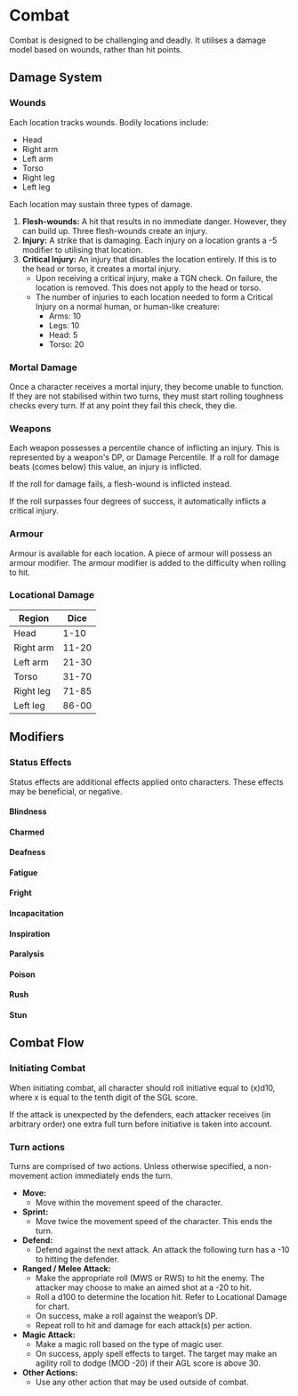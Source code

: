 # Combat

Combat is designed to be challenging and deadly. It utilises a damage model based on wounds, rather than hit points.

## Damage System

### Wounds

Each location tracks wounds. Bodily locations include:

- Head
- Right arm
- Left arm
- Torso
- Right leg
- Left leg

Each location may sustain three types of damage.

1. **Flesh-wounds:** A hit that results in no immediate danger. However, they can build up. Three flesh-wounds create an injury.
2. **Injury:** A strike that is damaging. Each injury on a location grants a -5 modifier to utilising that location.
3. **Critical Injury:** An injury that disables the location entirely. If this is to the head or torso, it creates a mortal injury.
	- Upon receiving a critical injury, make a TGN check. On failure, the location is removed. This does not apply to the head or torso.
	- The number of injuries to each location needed to form a Critical Injury on a normal human, or human-like creature:
		+ Arms: 10
		+ Legs: 10
		+ Head: 5
		+ Torso: 20

### Mortal Damage

Once a character receives a mortal injury, they become unable to function. If they are not stabilised within two turns, they must start rolling toughness checks every turn. If at any point they fail this check, they die.

### Weapons

Each weapon possesses a percentile chance of inflicting an injury. This is represented by a weapon's DP, or Damage Percentile. If a roll for damage beats (comes below) this value, an injury is inflicted.

If the roll for damage fails, a flesh-wound is inflicted instead.

If the roll surpasses four degrees of success, it automatically inflicts a critical injury.

### Armour

Armour is available for each location. A piece of armour will possess an armour modifier. The armour modifier is added to the difficulty when rolling to hit.

### Locational Damage

Region            | Dice       |
----------------- | -----------|
Head              | 1-10       |
Right arm         | 11-20      |
Left arm          | 21-30      |
Torso             | 31-70      |
Right leg         | 71-85      |
Left leg          | 86-00      |

## Modifiers

### Status Effects

Status effects are additional effects applied onto characters. These effects may be beneficial, or negative.

#### Blindness

#### Charmed

#### Deafness

#### Fatigue

#### Fright

#### Incapacitation

#### Inspiration

#### Paralysis

#### Poison

#### Rush

#### Stun

## Combat Flow

### Initiating Combat

When initiating combat, all character should roll initiative equal to (x)d10, where x is equal to the tenth digit of the SGL score.

If the attack is unexpected by the defenders, each attacker receives (in arbitrary order) one extra full turn before initiative is taken into account.

### Turn actions

Turns are comprised of two actions. Unless otherwise specified, a non-movement action immediately ends the turn.

- **Move:**
	+ Move within the movement speed of the character.
- **Sprint:**
	+ Move twice the movement speed of the character. This ends the turn.
- **Defend:**
	+ Defend against the next attack. An attack the following turn has a -10 to hitting the defender.
- **Ranged / Melee Attack:**
	+ Make the appropriate roll (MWS or RWS) to hit the enemy. The attacker may choose to make an aimed shot at a -20 to hit. 
	+ Roll a d100 to determine the location hit. Refer to Locational Damage for chart.
	+ On success, make a roll against the weapon’s DP.
	+ Repeat roll to hit and damage for each attack(s) per action.
- **Magic Attack:**
	+ Make a magic roll based on the type of magic user.
	+ On success, apply spell effects to target. The target may make an agility roll to dodge (MOD -20) if their AGL score is above 30.
- **Other Actions:**
	+ Use any other action that may be used outside of combat.
